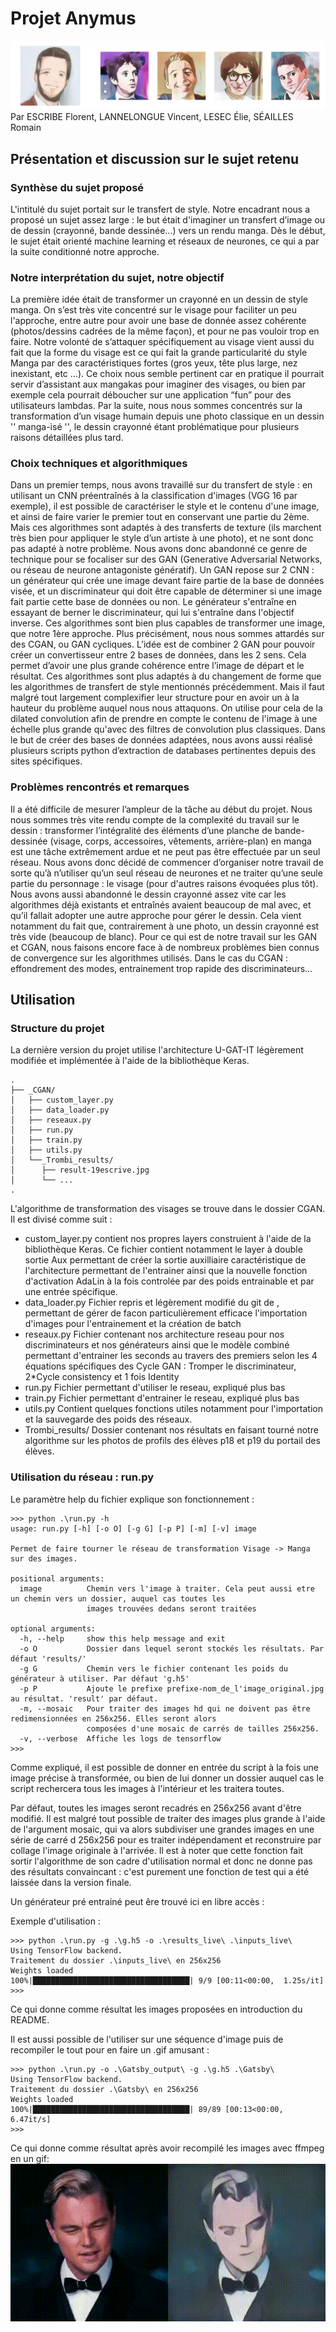 # Projet Anymus
![La team de CHOC](README_Illustration/Team.png)
Par ESCRIBE Florent, LANNELONGUE Vincent, LESEC Élie, SÉAILLES Romain

## Présentation et discussion sur le sujet retenu
### Synthèse du sujet proposé
L'intitulé du sujet portait sur le transfert de style.
Notre encadrant nous a proposé un sujet assez large : le but était d'imaginer un transfert d’image
ou de dessin (crayonné, bande dessinée...) vers un rendu manga. Dès le début, le sujet
était orienté machine learning et réseaux de neurones, ce qui a par la suite conditionné notre
approche.

### Notre interprétation du sujet, notre objectif

La première idée était de transformer un crayonné en un dessin de style manga. On s’est très vite
concentré sur le visage pour faciliter un peu l'approche, entre autre pour avoir une base de donnée
assez cohérente (photos/dessins cadrées de la même façon), et pour ne pas vouloir trop en faire.
Notre volonté de s’attaquer spécifiquement au visage vient aussi du fait que la forme du visage est
ce qui fait la grande particularité du style Manga par des caractéristiques fortes (gros yeux, tête
plus large, nez inexistant, etc …). Ce choix nous semble pertinent car en pratique il pourrait servir
d’assistant aux mangakas pour imaginer des visages, ou bien par exemple cela pourrait
déboucher sur une application “fun” pour des utilisateurs lambdas.
Par la suite, nous nous sommes concentrés sur la transformation d’un visage humain depuis une
photo classique en un dessin '' manga-isé '', le dessin crayonné étant problématique pour plusieurs
raisons détaillées plus tard.

### Choix techniques et algorithmiques

Dans un premier temps, nous avons travaillé sur du transfert de style : en utilisant un CNN préentraînés à la classification d'images (VGG 16 par exemple), il est possible de caractériser le style
et le contenu d'une image, et ainsi de faire varier le premier tout en conservant une partie du
2ème. Mais ces algorithmes sont adaptés à des transferts de texture (ils marchent très bien pour
appliquer le style d’un artiste à une photo), et ne sont donc pas adapté à notre problème.
Nous avons donc abandonné ce genre de technique pour se focaliser sur des GAN (Generative
Adversarial Networks, ou réseau de neurone antagoniste génératif). Un GAN repose sur 2 CNN :
un générateur qui crée une image devant faire partie de la base de données visée, et un
discriminateur qui doit être capable de déterminer si une image fait partie cette base de données
ou non. Le générateur s'entraîne en essayant de berner le discriminateur, qui lui s'entraîne dans
l'objectif inverse. Ces algorithmes sont bien plus capables de transformer une image, que notre
1ère approche.
Plus précisément, nous nous sommes attardés sur des CGAN, ou GAN cycliques. L’idée est de
combiner 2 GAN pour pouvoir créer un convertisseur entre 2 bases de données, dans les 2 sens.
Cela permet d’avoir une plus grande cohérence entre l’image de départ et le résultat. Ces
algorithmes sont plus adaptés à du changement de forme que les algorithmes de transfert de style
mentionnés précédemment. Mais il faut malgré tout largement complexifier leur structure pour en
avoir un à la hauteur du problème auquel nous nous attaquons. On utilise pour cela de la dilated
convolution afin de prendre en compte le contenu de l'image à une échelle plus grande qu'avec
des filtres de convolution plus classiques.
Dans le but de créer des bases de données adaptées, nous avons aussi réalisé plusieurs scripts
python d’extraction de databases pertinentes depuis des sites spécifiques.

### Problèmes rencontrés et remarques

Il a été difficile de mesurer l’ampleur de la tâche au début du projet. Nous nous sommes très vite
rendu compte de la complexité du travail sur le dessin : transformer l’intégralité des éléments d’une
planche de bande-dessinée (visage, corps, accessoires, vêtements, arrière-plan) en manga est
une tâche extrêmement ardue et ne peut pas être effectuée par un seul réseau. Nous avons donc
décidé de commencer d’organiser notre travail de sorte qu’à n’utiliser qu’un seul réseau de
neurones et ne traiter qu’une seule partie du personnage : le visage (pour d'autres raisons
évoquées plus tôt).
Nous avons aussi abandonné le dessin crayonné assez vite car les algorithmes déjà existants et
entraînés avaient beaucoup de mal avec, et qu’il fallait adopter une autre approche pour gérer le
dessin. Cela vient notamment du fait que, contrairement à une photo, un dessin crayonné est très
vide (beaucoup de blanc).
Pour ce qui est de notre travail sur les GAN et CGAN, nous faisons encore face à de nombreux
problèmes bien connus de convergence sur les algorithmes utilisés. Dans le cas du CGAN :
effondrement des modes, entrainement trop rapide des discriminateurs...

## Utilisation
### Structure du projet
La dernière version du projet utilise l'architecture U-GAT-IT légèrement modifiée et implémentée à l'aide de la bibliothèque Keras.
```
.
├── _CGAN/
│   ├── custom_layer.py
│   ├── data_loader.py
│   ├── reseaux.py
│   ├── run.py
│   ├── train.py
│   ├── utils.py
│   └──_Trombi_results/
│      ├── result-19escrive.jpg
│      └── ...
.
```
L'algorithme de transformation des visages se trouve dans le dossier CGAN.
Il est divisé comme suit :
- custom_layer.py contient nos propres layers construient à l'aide de la bibliothèque Keras. Ce fichier contient notamment le layer à double sortie Aux permettant de créer la sortie auxilliaire caractéristique de l'architecture permettant de l'entrainer ainsi que la nouvelle fonction d'activation AdaLin à la fois controlée par des poids entrainable et par une entrée spécifique.
- data_loader.py Fichier repris et légèrement modifié du git de , permettant de gérer de facon particulièrement efficace l'importation d'images pour l'entrainement et la création de batch
- reseaux.py Fichier contenant nos architecture reseau pour nos discriminateurs et nos générateurs ainsi que le modèle combiné permettant d'entrainer les seconds au travers des premiers selon les 4 équations spécifiques des Cycle GAN : Tromper le discriminateur, 2*Cycle consistency et 1 fois Identity
- run.py Fichier permettant d'utiliser le reseau, expliqué plus bas
- train.py Fichier permettant d'entrainer le reseau, expliqué plus bas
- utils.py Contient quelques fonctions utiles notamment pour l'importation et la sauvegarde des poids des réseaux.
- Trombi_results/ Dossier contenant nos résultats en faisant tourné notre algorithme sur les photos de profils des élèves p18 et p19 du portail des élèves.

### Utilisation du réseau : run.py
Le paramètre help du fichier explique son fonctionnement :
```
>>> python .\run.py -h
usage: run.py [-h] [-o O] [-g G] [-p P] [-m] [-v] image

Permet de faire tourner le réseau de transformation Visage -> Manga sur des images.

positional arguments:
  image          Chemin vers l'image à traiter. Cela peut aussi etre un chemin vers un dossier, auquel cas toutes les
                 images trouvées dedans seront traitées

optional arguments:
  -h, --help     show this help message and exit
  -o O           Dossier dans lequel seront stockés les résultats. Par défaut 'results/'
  -g G           Chemin vers le fichier contenant les poids du générateur à utiliser. Par défaut 'g.h5'
  -p P           Ajoute le prefixe prefixe-nom_de_l'image_original.jpg au résultat. 'result' par défaut.
  -m, --mosaic   Pour traiter des images hd qui ne doivent pas être redimensionnées en 256x256. Elles seront alors
                 composées d'une mosaic de carrés de tailles 256x256.
  -v, --verbose  Affiche les logs de tensorflow
>>>
```
Comme expliqué, il est possible de donner en entrée du script à la fois une image précise à transformée, ou bien de lui donner un dossier auquel cas le script rechercera tous les images à l'intérieur et les traitera toutes.

Par défaut, toutes les images seront recadrés en 256x256 avant d'être modifié. Il est malgré tout possible de traiter des images plus grande à l'aide de l'argument mosaic, qui va alors subdiviser une grandes images en une série de carré d 256x256 pour es traiter indépendament et reconstruire par collage l'image originale à l'arrivée. Il est à noter que cette fonction fait sortir l'algorithme de son cadre d'utilisation normal et donc ne donne pas des résultats convaincant : c'est purement une fonction de test qui a été laissée dans la version finale.

Un générateur pré entrainé peut êre trouvé ici en libre accès :

Exemple d'utilisation :
```
>>> python .\run.py -g .\g.h5 -o .\results_live\ .\inputs_live\
Using TensorFlow backend.
Traitement du dossier .\inputs_live\ en 256x256
Weights loaded
100%|███████████████████████████████████| 9/9 [00:11<00:00,  1.25s/it]
>>>
```
Ce qui donne comme résultat les images proposées en introduction du README.

Il est aussi possible de l'utiliser sur une séquence d'image puis de recompiler le tout pour en faire un .gif amusant :
```
>>> python .\run.py -o .\Gatsby_output\ -g .\g.h5 .\Gatsby\
Using TensorFlow backend.
Traitement du dossier .\Gatsby\ en 256x256
Weights loaded
100%|███████████████████████████████████| 89/89 [00:13<00:00,  6.47it/s]
>>>
```
Ce qui donne comme résultat après avoir recompilé les images avec ffmpeg en un gif:
![The great Gatsby](README_Illustration/gatsby.gif)